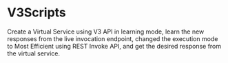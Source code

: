 # V3Scripts
Create a Virtual Service using V3 API in learning mode, learn the new responses from the live invocation endpoint, changed the execution mode to Most Efficient using REST Invoke API, and get the desired response from the virtual service.
